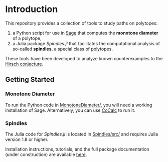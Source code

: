 # Introduction

This repository provides a collection of tools to study paths on polytopes:
1. a Python script for use in [Sage](https://www.sagemath.org/) that computes the **monotone diameter** of a polytope,
2. a Julia package *Spindles.jl* that facilitates the computational analysis of so-called **spindles**, a special class of polytopes.

These tools have been developed to analyze known counterexamples to the [Hirsch conjecture](https://en.wikipedia.org/wiki/Hirsch_conjecture).


## Getting Started

### Monotone Diameter
To run the Python code in [MonotoneDiameter/](MonotoneDiameter/), you will need a working installation of Sage. Alternatively, you can use [CoCalc](https://cocalc.com/) to run it.

### Spindles
The Julia code for *Spindles.jl* is located in [Spindles/src/](Spindles/src/) and requires Julia version 1.8 or higher.

Installation instructions, tutorials, and the full package documentation (under construction) are available [here](https://ma-b.github.io/hirsch-walks/stable/).